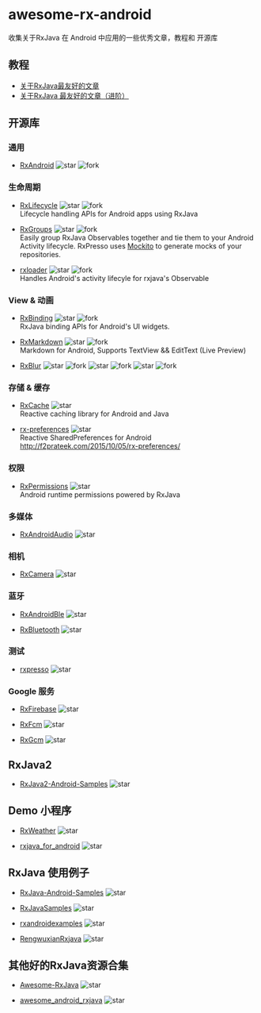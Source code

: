 # awesome-rx-android
收集关于RxJava 在 Android 中应用的一些优秀文章，教程和 开源库

## 教程

- [关于RxJava最友好的文章](http://gold.xitu.io/post/580103f20e3dd90057fc3e6d)
- [关于RxJava 最友好的文章（进阶）](http://gold.xitu.io/post/5818777f67f356005871ef2c)

## 开源库

### 通用

- [RxAndroid](https://github.com/ReactiveX/RxAndroid)
![star](https://img.shields.io/github/forks/badges/shields.svg?style=social&label=Star)
![fork](https://img.shields.io/github/forks/badges/shields.svg?style=social&label=Fork)  

### 生命周期

- [RxLifecycle](https://github.com/trello/RxLifecycle)
![star](https://img.shields.io/github/forks/badges/shields.svg?style=social&label=Star)
![fork](https://img.shields.io/github/forks/badges/shields.svg?style=social&label=Fork)  
Lifecycle handling APIs for Android apps using RxJava

- [RxGroups](https://github.com/airbnb/RxGroups)
![star](https://img.shields.io/github/forks/badges/shields.svg?style=social&label=Star)
![fork](https://img.shields.io/github/forks/badges/shields.svg?style=social&label=Fork)  
Easily group RxJava Observables together and tie them to your Android Activity lifecycle. RxPresso uses [Mockito](http://site.mockito.org/) to generate mocks of your repositories.

- [rxloader](https://github.com/evant/rxloader)
![star](https://img.shields.io/github/forks/badges/shields.svg?style=social&label=Star)
![fork](https://img.shields.io/github/forks/badges/shields.svg?style=social&label=Fork)  
Handles Android's activity lifecyle for rxjava's Observable


### View & 动画

- [RxBinding](https://github.com/JakeWharton/RxBinding)
![star](https://img.shields.io/github/forks/badges/shields.svg?style=social&label=Star)
![fork](https://img.shields.io/github/forks/badges/shields.svg?style=social&label=Fork)  
RxJava binding APIs for Android's UI widgets.

- [RxMarkdown](https://github.com/yydcdut/RxMarkdown)
![star](https://img.shields.io/github/forks/badges/shields.svg?style=social&label=Star)
![fork](https://img.shields.io/github/forks/badges/shields.svg?style=social&label=Fork)   
Markdown for Android, Supports TextView && EditText (Live Preview)

- [RxBlur](https://github.com/SmartDengg/RxBlur)
![star](https://img.shields.io/github/forks/badges/shields.svg?style=social&label=Star)
![fork](https://img.shields.io/github/forks/badges/shields.svg?style=social&label=Fork)
![star](https://img.shields.io/github/forks/badges/shields.svg?style=social&label=Star)
![fork](https://img.shields.io/github/forks/badges/shields.svg?style=social&label=Fork)
![star](https://img.shields.io/github/forks/badges/shields.svg?style=social&label=Star)
![fork](https://img.shields.io/github/forks/badges/shields.svg?style=social&label=Fork)  

### 存储 & 缓存

- [RxCache](https://github.com/VictorAlbertos/RxCache)
![star](http://githubbadges.com/star.svg?user=VictorAlbertos&repo=RxCache)  
Reactive caching library for Android and Java

- [rx-preferences](https://github.com/f2prateek/rx-preferences)
![star](http://githubbadges.com/star.svg?user=f2prateek&repo=rx-preferences)  
Reactive SharedPreferences for Android http://f2prateek.com/2015/10/05/rx-preferences/

### 权限

- [RxPermissions](https://github.com/tbruyelle/RxPermissions)
![star](http://githubbadges.com/star.svg?user=tbruyelle&repo=RxPermissions)  
Android runtime permissions powered by RxJava

### 多媒体

- [RxAndroidAudio](https://github.com/Piasy/RxAndroidAudio)
![star](http://githubbadges.com/star.svg?user=Piasy&repo=RxAndroidAudio)

### 相机

- [RxCamera](https://github.com/ragnraok/RxCamera)
![star](http://githubbadges.com/star.svg?user=ragnraok&repo=RxCamera)

### 蓝牙

- [RxAndroidBle](https://github.com/Polidea/RxAndroidBle)
![star](http://githubbadges.com/star.svg?user=Polidea&repo=RxAndroidBle)

- [RxBluetooth](https://github.com/IvBaranov/RxBluetooth)
![star](http://githubbadges.com/star.svg?user=IvBaranov&repo=RxBluetooth)

### 测试

- [rxpresso](https://github.com/novoda/rxpresso)
![star](http://githubbadges.com/star.svg?user=novoda&repo=rxpresso)

### Google 服务

- [RxFirebase](https://github.com/nmoskalenko/RxFirebase)
![star](http://githubbadges.com/star.svg?user=nmoskalenko&repo=RxFirebase) 

- [RxFcm](https://github.com/VictorAlbertos/RxFcm)
![star](http://githubbadges.com/star.svg?user=VictorAlbertos&repo=RxFcm)

- [RxGcm](https://github.com/VictorAlbertos/RxGcm)
![star](http://githubbadges.com/star.svg?user=VictorAlbertos&repo=RxGcm)

## RxJava2

- [RxJava2-Android-Samples](https://github.com/amitshekhariitbhu/RxJava2-Android-Samples)
![star](http://githubbadges.com/star.svg?user=amitshekhariitbhu&repo=RxJava2-Android-Samples)


## Demo 小程序

- [RxWeather](https://github.com/SmartDengg/RxWeather)
![star](http://githubbadges.com/star.svg?user=SmartDengg&repo=RxWeather)

- [rxjava_for_android](https://github.com/cn-ljb/rxjava_for_android)
![star](http://githubbadges.com/star.svg?user=cn-ljb&repo=rxjava_for_android)

## RxJava 使用例子

- [RxJava-Android-Samples](https://github.com/kaushikgopal/RxJava-Android-Samples)
![star](http://githubbadges.com/star.svg?user=kaushikgopal&repo=RxJava-Android-Samples)


- [RxJavaSamples](https://github.com/THEONE10211024/RxJavaSamples)
![star](http://githubbadges.com/star.svg?user=THEONE10211024&repo=RxJavaSamples)

- [rxandroidexamples](https://github.com/klnusbaum/rxandroidexamples)
![star](http://githubbadges.com/star.svg?user=klnusbaum&repo=rxandroidexamples)

- [RengwuxianRxjava](https://github.com/androidmalin/RengwuxianRxjava)
![star](http://githubbadges.com/star.svg?user=androidmalin&repo=RengwuxianRxjava)

## 其他好的RxJava资源合集

- [Awesome-RxJava](https://github.com/lzyzsd/Awesome-RxJava)
![star](http://githubbadges.com/star.svg?user=lzyzsd&repo=Awesome-RxJava)


- [awesome_android_rxjava](https://github.com/chiclaim/awesome_android_rxjava)
![star](http://githubbadges.com/star.svg?user=chiclaim&repo=awesome_android_rxjava) 
